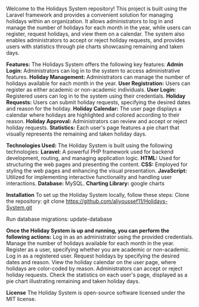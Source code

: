 Welcome to the Holidays System repository! This project is built using the Laravel framework and provides a convenient solution for managing holidays within an organization. It allows administrators to log in and manage the number of holidays for each month in the year, while users can register, request holidays, and view them on a calendar. The system also enables administrators to accept or reject holiday requests, and provides users with statistics through pie charts showcasing remaining and taken days.

**Features:**
The Holidays System offers the following key features:
**Admin Login:** Administrators can log in to the system to access administrative features.
**Holiday Management:** Administrators can manage the number of holidays available for each month in the year.
**User Registration:** Users can register as either academic or non-academic individuals.
**User Login:** Registered users can log in to the system using their credentials.
**Holiday Requests:** Users can submit holiday requests, specifying the desired dates and reason for the holiday.
**Holiday Calendar:** The user page displays a calendar where holidays are highlighted and colored according to their reason.
**Holiday Approval:** Administrators can review and accept or reject holiday requests.
**Statistics:** Each user's page features a pie chart that visually represents the remaining and taken holiday days.

**Technologies Used:**
The Holiday System is built using the following technologies:
**Laravel:** A powerful PHP framework used for backend development, routing, and managing application logic.
**HTML:** Used for structuring the web pages and presenting the content.
**CSS:** Employed for styling the web pages and enhancing the visual presentation.
**JavaScript:** Utilized for implementing interactive functionality and handling user interactions.
**Database:** MySQL.
**Charting Library:** google charts


**Installation**
To set up the Holiday System locally, follow these steps:
Clone the repository: git clone https://github.com/aliyoussef11/Holidays-System.git

Run database migrations: update-database

**Once the Holiday System is up and running, you can perform the following actions:**
Log in as an administrator using the provided credentials.
Manage the number of holidays available for each month in the year.
Register as a user, specifying whether you are academic or non-academic.
Log in as a registered user.
Request holidays by specifying the desired dates and reason.
View the holiday calendar on the user page, where holidays are color-coded by reason.
Administrators can accept or reject holiday requests.
Check the statistics on each user's page, displayed as a pie chart illustrating remaining and taken holiday days.

**License**
The Holiday System is open-source software licensed under the MIT license.
